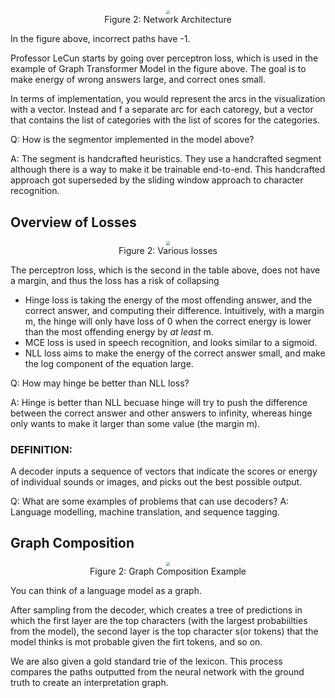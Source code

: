 <center>
<img src="{{site.baseurl}}/images/week14/14-2/GT.png" style="zoom: 40%; background-color:#DCDCDC;" /><br>
Figure 2: Network Architecture
</center>

In the figure above, incorrect paths have -1.

Professor LeCun starts by going over perceptron loss, which is used in the example of Graph Transformer Model in the figure above. The goal is to make energy of wrong answers large, and correct ones small.

In terms of implementation, you would represent the arcs in the visualization with a vector. Instead and f a separate arc for each catoregy, but a vector that contains the list of categories with the list of scores for the categories.

Q: How is the segmentor implemented in the model above?

A: The segment is handcrafted heuristics. They use a handcrafted segment although there is a way to make it be trainable end-to-end. This handcrafted approach got superseded by the sliding window approach to character recognition.


## Overview of Losses

<center>
<img src="{{site.baseurl}}/images/week14/14-2/Table_loss.png" style="zoom: 40%; background-color:#DCDCDC;" /><br>
Figure 2: Various losses
</center>

The perceptron loss, which is the second in the table above, does not have a margin, and thus the loss has a risk of collapsing

* Hinge loss is taking the energy of the most offending answer, and the correct answer, and computing their difference. Intuitively, with a margin m, the hinge will only have loss of 0 when the correct energy is lower than the most offending energy by _at least_ m.
* MCE loss is used in speech recognition, and looks similar to a sigmoid.
* NLL loss aims to make the energy of the correct answer small, and make the log component of the equation large.

Q: How may hinge be better than NLL loss?

A: Hinge is better than NLL becuase hinge will try to push the difference between the correct answer and other answers to infinity, whereas hinge only wants to make it larger than some value (the margin m). 

### DEFINITION:

A decoder inputs a sequence of vectors that indicate the scores or energy of individual sounds or images, and picks out the best possible output.

Q: What are some examples of problems that can use decoders? 
A: Language modelling, machine translation, and sequence tagging. 

## Graph Composition


<center>
<img src="{{site.baseurl}}/images/week14/14-2/language_models.png" style="zoom: 40%; background-color:#DCDCDC;" /><br>
Figure 2: Graph Composition Example
</center>

You can think of a language model as a graph.

After sampling from the decoder, which creates a tree of predictions in which the first layer are the top characters (with the largest probabiilties from the model), the second layer is the top character s(or tokens) that the model thinks is mot probable given the firt tokens, and so on.

We are also given a gold standard trie of the lexicon. This process compares the paths outputted from the neural network with the ground truth to create an interpretation graph.

